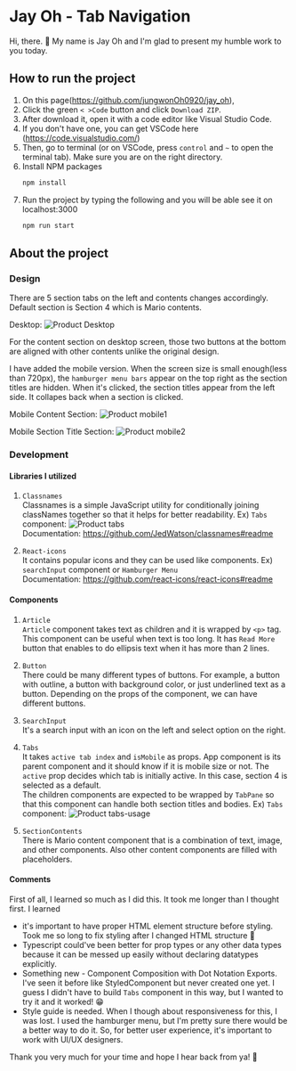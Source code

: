 # Jay Oh - Tab Navigation

Hi, there. 👋 My name is Jay Oh and I'm glad to present my humble work to you today. 

## How to run the project
1. On this page(https://github.com/jungwonOh0920/jay_oh), 
2. Click the green `< >Code` button and click `Download ZIP`.
3. After download it, open it with a code editor like Visual Studio Code. 
4. If you don't have one, you can get VSCode here (https://code.visualstudio.com/)
5. Then, go to terminal (or on VSCode, press `control` and `~` to open the terminal tab). Make sure you are on the right directory. 
6. Install NPM packages
   ```sh
   npm install
   ``` 
7. Run the project by typing the following and you will be able see it on localhost:3000
   ```sh
   npm run start
   ```


## About the project

### Design
There are 5 section tabs on the left and contents changes accordingly. Default section is Section 4 which is Mario contents. 

Desktop:
![Product Desktop][product-desktop]

For the content section on desktop screen, those two buttons at the bottom are aligned with other contents unlike the original design. 

I have added the mobile version. When the screen size is small enough(less than 720px), the `hamburger menu bars` appear on the top right as the section titles are hidden. When it's clicked, the section titles appear from the left side. It collapes back when a section is clicked. 

Mobile Content Section:
![Product mobile1][product-mobile1]

Mobile Section Title Section:
![Product mobile2][product-mobile2]
 

### Development

#### Libraries I utilized
1. `Classnames`
<br />Classnames is a simple JavaScript utility for conditionally joining classNames together so that it helps for better readability. 
Ex) `Tabs` component:
![Product tabs][product-tabs]
<br />Documentation: https://github.com/JedWatson/classnames#readme

2. `React-icons`
<br />It contains popular icons and they can be used like components.
Ex) `searchInput` component or `Hamburger Menu` 
<br />Documentation: https://github.com/react-icons/react-icons#readme

#### Components
1. `Article`
<br />`Article` component takes text as children and it is wrapped by `<p>` tag. This component can be useful when text is too long. It has `Read More` button that enables to do ellipsis text when it has more than 2 lines. 

2. `Button`
<br />There could be many different types of buttons. For example, a button with outline, a button with background color, or just underlined text as a button. Depending on the props of the component, we can have different buttons.

3. `SearchInput`
<br />It's a search input with an icon on the left and select option on the right.

4. `Tabs`
<br /> It takes `active tab index` and `isMobile` as props. App component is its parent component and it should know if it is mobile size or not. The `active` prop decides which tab is initially active. In this case, section 4 is selected as a default. 
<br /> The children components are expected to be wrapped by `TabPane` so that this component can handle both section titles and bodies.
Ex) `Tabs` component:
![Product tabs-usage][product-tabs-usage]

5. `SectionContents`
<br />There is Mario content component that is a combination of text, image, and other components. Also other content components are filled with placeholders. 

#### Comments
First of all, I learned so much as I did this. It took me longer than I thought first. I learned 
* it's important to have proper HTML element structure before styling. Took me so long to fix styling after I changed HTML structure 🥹
* Typescript could've been better for prop types or any other data types because it can be messed up easily without declaring datatypes explicitly. 
* Something new - Component Composition with Dot Notation Exports. I've seen it before like StyledComponent but never created one yet. I guess I didn't have to build `Tabs` component in this way, but I wanted to try it and it worked! 😁
* Style guide is needed. When I though about responsiveness for this, I was lost. I used the hamburger menu, but I'm pretty sure there would be a better way to do it. So, for better user experience, it's important to work with UI/UX designers.

Thank you very much for your time and hope I hear back from ya! 🤙

[product-desktop]: src/assets/images/desktop.png
[product-mobile1]: src/assets/images/mobile1.png
[product-mobile2]: src/assets/images/mobile2.png
[product-tabs]: src/assets/images/tabs.png
[product-tabs-usage]: src/assets/images/tabsUsage.png